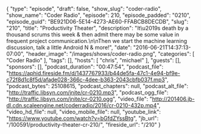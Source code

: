 {
  "type": "episode",
  "draft": false,
  "show_slug": "coder-radio",
  "show_name": "Coder Radio",
  "episode": 210,
  "episode_padded": "0210",
  "episode_guid": "BE921D06-5E14-4273-AE60-FFABCB8DECDB",
  "slug": "210",
  "title": "Productivity Theater",
  "description": "It\u2019s death by a thousand scrums this week & then admit there may be some value in frequent project communication.\n\nThen we start the machine learning discussion, talk a little Android N & more!",
  "date": "2016-06-21T14:37:13-07:00",
  "header_image": "/images/shows/coder-radio.png",
  "categories": [
    "Coder Radio"
  ],
  "tags": [],
  "hosts": [
    "chris",
    "michael"
  ],
  "guests": [],
  "sponsors": [],
  "podcast_duration": "00:47:54",
  "podcast_file": "https://aphid.fireside.fm/d/1437767933/b44de5fa-47c1-4e94-bf9e-c72f8d1c8f5d/afade028-366c-4dee-b363-2043cbfb037f.mp3",
  "podcast_bytes": 25108615,
  "podcast_chapters": null,
  "podcast_alt_file": "http://traffic.libsyn.com/jnite/cr-0210.mp3",
  "podcast_ogg_file": "http://traffic.libsyn.com/jnite/cr-0210.ogg",
  "video_file": "http://201406.jb-dl.cdn.scaleengine.net/coderradio/2016/cr-0210-432p.mp4",
  "video_hd_file": null,
  "video_mobile_file": null,
  "youtube_link": "https://www.youtube.com/watch?v=bGfdZYssBtg",
  "jb_url": "/100591/productivity-theater-cr-210/",
  "fireside_url": "/210"
}

